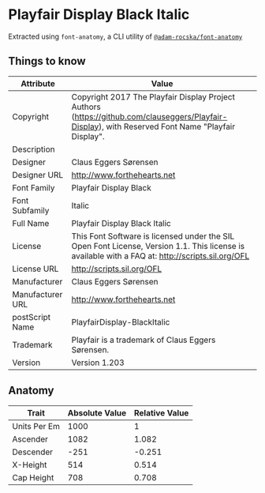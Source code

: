 # Playfair Display Black Italic

Extracted using `font-anatomy`, a CLI utility of
[`@adam-rocska/font-anatomy`](https://github.com/adam-rocska/font-anatomy)

## Things to know

| Attribute        | Value                                                                                                                                              |
| ---------------- | -------------------------------------------------------------------------------------------------------------------------------------------------- |
| Copyright        | Copyright 2017 The Playfair Display Project Authors (https://github.com/clauseggers/Playfair-Display), with Reserved Font Name "Playfair Display". |
| Description      |                                                                                                                                                    |
| Designer         | Claus Eggers Sørensen                                                                                                                              |
| Designer URL     | http://www.forthehearts.net                                                                                                                        |
| Font Family      | Playfair Display Black                                                                                                                             |
| Font Subfamily   | Italic                                                                                                                                             |
| Full Name        | Playfair Display Black Italic                                                                                                                      |
| License          | This Font Software is licensed under the SIL Open Font License, Version 1.1. This license is available with a FAQ at: http://scripts.sil.org/OFL   |
| License URL      | http://scripts.sil.org/OFL                                                                                                                         |
| Manufacturer     | Claus Eggers Sørensen                                                                                                                              |
| Manufacturer URL | http://www.forthehearts.net                                                                                                                        |
| postScript Name  | PlayfairDisplay-BlackItalic                                                                                                                        |
| Trademark        | Playfair is a trademark of Claus Eggers Sørensen.                                                                                                  |
| Version          | Version 1.203                                                                                                                                      |

## Anatomy

| Trait        | Absolute Value | Relative Value |
| ------------ | -------------- | -------------- |
| Units Per Em | 1000           | 1              |
| Ascender     | 1082           | 1.082          |
| Descender    | -251           | -0.251         |
| X-Height     | 514            | 0.514          |
| Cap Height   | 708            | 0.708          |
